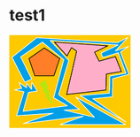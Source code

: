 test1
=====
<a href="https://github.com/sandboxx/test1/raw/master/doc/img1.gif"><img src="https://github.com/sandboxx/test1/raw/master/doc/img1-thumbnail.gif"></a>

